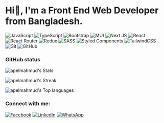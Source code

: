 <h1> Hi👋, I'm a Front End Web Developer from Bangladesh.</h1>

![JavaScript](https://img.shields.io/badge/javascript-%23323330.svg?logo=javascript&logoColor=%23F7DF1E&style=for-the-badge) ![TypeScript](https://img.shields.io/badge/typescript-%23007ACC.svg?logo=typescript&logoColor=white&style=for-the-badge) ![Bootstrap](https://img.shields.io/badge/bootstrap-%23563D7C.svg?logo=bootstrap&logoColor=white&style=for-the-badge) ![MUI ](https://img.shields.io/badge/MUI-%230081CB.svg?logo=material-ui&logoColor=white&style=for-the-badge) ![Next JS ](https://img.shields.io/badge/Next-black?logo=next.js&logoColor=white&style=for-the-badge) ![React](https://img.shields.io/badge/react-%2320232a.svg?logo=react&logoColor=%2361DAFB&style=for-the-badge) ![React Router](https://img.shields.io/badge/React_Router-CA4245?logo=react-router&logoColor=white&style=for-the-badge) ![Redux](https://img.shields.io/badge/redux-%23593d88.svg?logo=redux&logoColor=white&style=for-the-badge) ![SASS](https://img.shields.io/badge/SASS-hotpink.svg?logo=SASS&logoColor=white&style=for-the-badge) ![Styled Components](https://img.shields.io/badge/styled--components-DB7093?logo=styled-components&logoColor=white&style=for-the-badge) ![TailwindCSS](https://img.shields.io/badge/tailwindcss-%2338B2AC.svg?logo=tailwind-css&logoColor=white&style=for-the-badge) ![Git](https://img.shields.io/badge/git-%23F05033.svg?logo=git&logoColor=white&style=for-the-badge) ![GitHub](https://img.shields.io/badge/github-%23121011.svg?logo=github&logoColor=white&style=for-the-badge)

### GitHub status

![apelmahmud's Stats](https://github-readme-stats.vercel.app/api?username=apelmahmudDev&theme=onedark&show_icons=true&hide_border=true&count_private=true)

![apelmahmud's Streak](https://github-readme-streak-stats.herokuapp.com/?user=apelmahmudDev&theme=onedark&hide_border=true)

![apelmahmud's Top languages](https://github-readme-stats.vercel.app/api/top-langs/?username=apelmahmudDev&theme=onedark&show_icons=true&hide_border=true&layout=compact)

### Connect with me:

[![Facebook](https://img.shields.io/badge/Facebook-%231877F2.svg?logo=Facebook&logoColor=white&style=for-the-badge)](https://web.facebook.com/apelmahmudDev/) [![LinkedIn](https://img.shields.io/badge/linkedin-%230077B5.svg?logo=linkedin&logoColor=white&style=for-the-badge)](https://www.linkedin.com/in/apelmahmuddev/) [![WhatsApp](https://img.shields.io/badge/WhatsApp-25D366?logo=whatsapp&logoColor=white&style=for-the-badge)](https://wa.me/01739801364)
